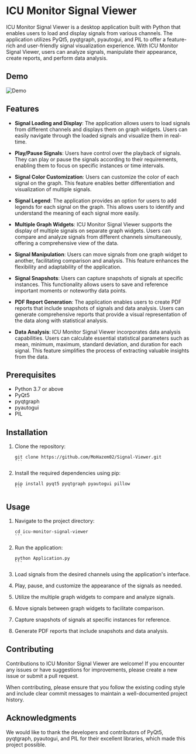 # ICU Monitor Signal Viewer

ICU Monitor Signal Viewer is a desktop application built with Python that enables users to load and display signals from various channels. The application utilizes PyQt5, pyqtgraph, pyautogui, and PIL to offer a feature-rich and user-friendly signal visualization experience. With ICU Monitor Signal Viewer, users can analyze signals, manipulate their appearance, create reports, and perform data analysis.
##  Demo
![Demo](https://github.com/MoHazem02/Signal-Viewer/assets/66066832/c8f3f5f6-2541-4c2c-b690-8273ab251242)


## Features

- **Signal Loading and Display**: The application allows users to load signals from different channels and displays them on graph widgets. Users can easily navigate through the loaded signals and visualize them in real-time.

- **Play/Pause Signals**: Users have control over the playback of signals. They can play or pause the signals according to their requirements, enabling them to focus on specific instances or time intervals.

- **Signal Color Customization**: Users can customize the color of each signal on the graph. This feature enables better differentiation and visualization of multiple signals.

- **Signal Legend**: The application provides an option for users to add legends for each signal on the graph. This allows users to identify and understand the meaning of each signal more easily.

- **Multiple Graph Widgets**: ICU Monitor Signal Viewer supports the display of multiple signals on separate graph widgets. Users can compare and analyze signals from different channels simultaneously, offering a comprehensive view of the data.

- **Signal Manipulation**: Users can move signals from one graph widget to another, facilitating comparison and analysis. This feature enhances the flexibility and adaptability of the application.

- **Signal Snapshots**: Users can capture snapshots of signals at specific instances. This functionality allows users to save and reference important moments or noteworthy data points.

- **PDF Report Generation**: The application enables users to create PDF reports that include snapshots of signals and data analysis. Users can generate comprehensive reports that provide a visual representation of the data along with statistical analysis.

- **Data Analysis**: ICU Monitor Signal Viewer incorporates data analysis capabilities. Users can calculate essential statistical parameters such as mean, minimum, maximum, standard deviation, and duration for each signal. This feature simplifies the process of extracting valuable insights from the data.

## Prerequisites

- Python 3.7 or above
- PyQt5
- pyqtgraph
- pyautogui
- PIL

## Installation

1. Clone the repository:
   ````
   git clone https://github.com/MoHazem02/Signal-Viewer.git
   ```

2. Install the required dependencies using pip:
   ````
   pip install pyqt5 pyqtgraph pyautogui pillow
   ```

## Usage

1. Navigate to the project directory:
   ````
   cd icu-monitor-signal-viewer
   ```

2. Run the application:
   ````
   python Application.py
   ```

3. Load signals from the desired channels using the application's interface.

4. Play, pause, and customize the appearance of the signals as needed.

5. Utilize the multiple graph widgets to compare and analyze signals.

6. Move signals between graph widgets to facilitate comparison.

7. Capture snapshots of signals at specific instances for reference.

8. Generate PDF reports that include snapshots and data analysis.

## Contributing

Contributions to ICU Monitor Signal Viewer are welcome! If you encounter any issues or have suggestions for improvements, please create a new issue or submit a pull request.

When contributing, please ensure that you follow the existing coding style and include clear commit messages to maintain a well-documented project history.


## Acknowledgments

We would like to thank the developers and contributors of PyQt5, pyqtgraph, pyautogui, and PIL for their excellent libraries, which made this project possible.

